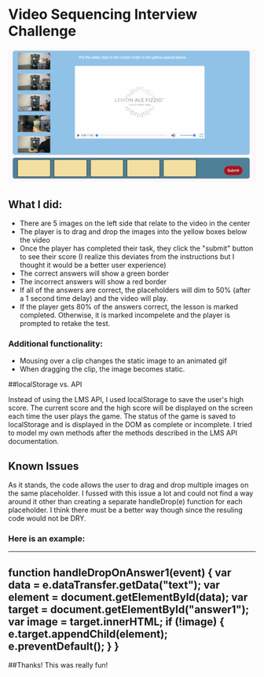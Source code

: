 # Video Sequencing Interview Challenge

![ScreenShot](https://github.com/ekingan/mindSpaceChallenge/blob/master/assets/codeChallenge.png)

## What I did: 

* There are 5 images on the left side that relate to the video in the center
* The player is to drag and drop the images into the yellow boxes below the video
* Once the player has completed their task, they click the "submit" button to see their score (I realize this deviates from the instructions but I thought it would be a better user experience)
* The correct answers will show a green border
* The incorrect answers will show a red border
* If all of the answers are correct, the placeholders will dim to 50% (after a 1 second time delay) and the video will play.
* If the player gets 80% of the answers correct, the lesson is marked completed. Otherwise, it is marked incompelete and the player is prompted to retake the test.

### Additional functionality:

* Mousing over a clip changes the static image to an animated gif
* When dragging the clip, the image becomes static. 

##localStorage vs. API

Instead of using the LMS API, I used localStorage to save the user's high score.
The current score and the high score will be displayed on the screen each time the user plays the game. 
The status of the game is saved to localStorage and is displayed in the DOM as complete or incomplete.
I tried to model my own methods after the methods described in the LMS API documentation. 

## Known Issues

As it stands, the code allows the user to drag and drop multiple images on the same placeholder.
I fussed with this issue a lot and could not find a way around it other than creating a separate handleDrop(e) function
for each placeholder. I think there must be a better way though since the resuling code would not be
DRY. 

### Here is an example:

----
 function handleDropOnAnswer1(event) {
    var data = e.dataTransfer.getData("text");
    var element = document.getElementById(data);
    var target = document.getElementById("answer1");
    var image = target.innerHTML;
  	if (!image) {
  		e.target.appendChild(element);
      e.preventDefault();
  	}
}
----
##Thanks! This was really fun!